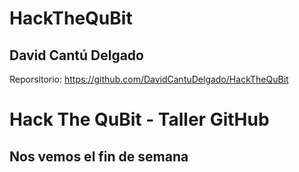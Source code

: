 # HackTheQuBit

## David Cantú Delgado

Reporsitorio:
https://github.com/DavidCantuDelgado/HackTheQuBit

# Hack The QuBit - Taller GitHub

## Nos vemos el fin de semana